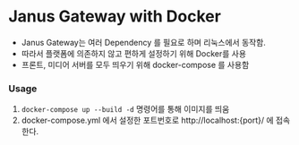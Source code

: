 # Janus Gateway with Docker

- Janus Gateway는 여러 Dependency 를 필요로 하며 리눅스에서 동작함.
- 따라서 플랫폼에 의존하지 않고 편하게 설정하기 위해 Docker를 사용
- 프론트, 미디어 서버를 모두 띄우기 위해 docker-compose 를 사용함

### Usage

1. `docker-compose up --build -d` 명령어를 통해 이미지를 띄움
2. docker-compose.yml 에서 설정한 포트번호로 http://localhost:{port}/ 에 접속한다.
